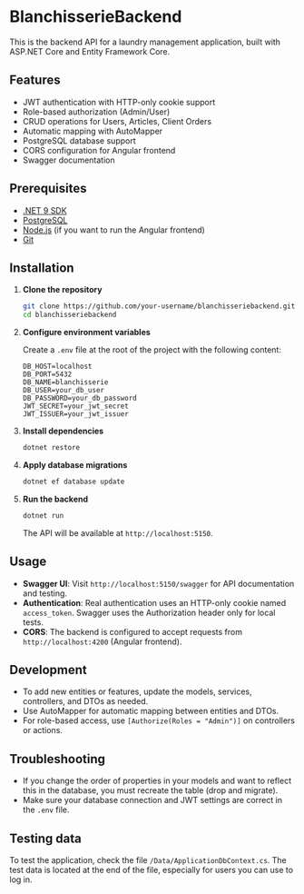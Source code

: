 # BlanchisserieBackend

This is the backend API for a laundry management application, built with ASP.NET Core and Entity Framework Core.

## Features

- JWT authentication with HTTP-only cookie support
- Role-based authorization (Admin/User)
- CRUD operations for Users, Articles, Client Orders
- Automatic mapping with AutoMapper
- PostgreSQL database support
- CORS configuration for Angular frontend
- Swagger documentation

## Prerequisites

- [.NET 9 SDK](https://dotnet.microsoft.com/download)
- [PostgreSQL](https://www.postgresql.org/download/)
- [Node.js](https://nodejs.org/) (if you want to run the Angular frontend)
- [Git](https://git-scm.com/)

## Installation

1. **Clone the repository**
   ```bash
   git clone https://github.com/your-username/blanchisseriebackend.git
   cd blanchisseriebackend
   ```

2. **Configure environment variables**

   Create a `.env` file at the root of the project with the following content:
   ```
   DB_HOST=localhost
   DB_PORT=5432
   DB_NAME=blanchisserie
   DB_USER=your_db_user
   DB_PASSWORD=your_db_password
   JWT_SECRET=your_jwt_secret
   JWT_ISSUER=your_jwt_issuer
   ```

3. **Install dependencies**
   ```bash
   dotnet restore
   ```

4. **Apply database migrations**
   ```bash
   dotnet ef database update
   ```

5. **Run the backend**
   ```bash
   dotnet run
   ```

   The API will be available at `http://localhost:5150`.

## Usage

- **Swagger UI**: Visit `http://localhost:5150/swagger` for API documentation and testing.
- **Authentication**: Real authentication uses an HTTP-only cookie named `access_token`. Swagger uses the Authorization header only for local tests.
- **CORS**: The backend is configured to accept requests from `http://localhost:4200` (Angular frontend).

## Development

- To add new entities or features, update the models, services, controllers, and DTOs as needed.
- Use AutoMapper for automatic mapping between entities and DTOs.
- For role-based access, use `[Authorize(Roles = "Admin")]` on controllers or actions.

## Troubleshooting

- If you change the order of properties in your models and want to reflect this in the database, you must recreate the table (drop and migrate).
- Make sure your database connection and JWT settings are correct in the `.env` file.

## Testing data
To test the application, check the file `/Data/ApplicationDbContext.cs`. The test data is located at the end of the file, especially for users you can use to log in.